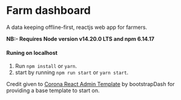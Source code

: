 # Farm dashboard

A data keeping offline-first, reactjs web app for farmers.<br/>

**NB:- Requires Node version v14.20.0 LTS and npm 6.14.17**

#### Runing on localhost
1. Run `npm install` or `yarn`.
2. start by running `npm run start` or `yarn start`.


Credit given to [Corona React Admin Template](https://github.com/BootstrapDash/corona-react-free-admin-template)
by bootstrapDash for providing a base template to start on.

